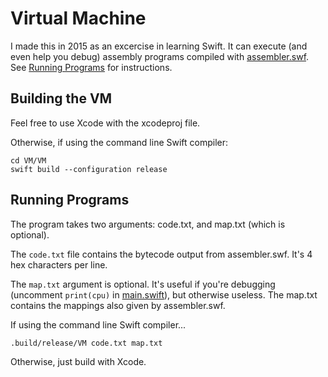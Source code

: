 # Virtual Machine

I made this in 2015 as an excercise in learning Swift. It can execute
(and even help you debug) assembly programs compiled with
[assembler.swf](../assembler.swf).
See [Running Programs](#running-programs) for instructions.

## Building the VM

Feel free to use Xcode with the xcodeproj file.

Otherwise, if using the command line Swift compiler:

```
cd VM/VM
swift build --configuration release
```

## <a name="running-programs"></a> Running Programs

The program takes two arguments: code.txt, and map.txt (which is optional).

The `code.txt` file contains the bytecode output from assembler.swf. It's 4 hex characters per line.

The `map.txt` argument is optional. It's useful if you're debugging (uncomment `print(cpu)` in [main.swift](./VM/main.swift)), but otherwise useless. The map.txt contains the mappings also given by assembler.swf.

If using the command line Swift compiler...

```
.build/release/VM code.txt map.txt
```

Otherwise, just build with Xcode.

